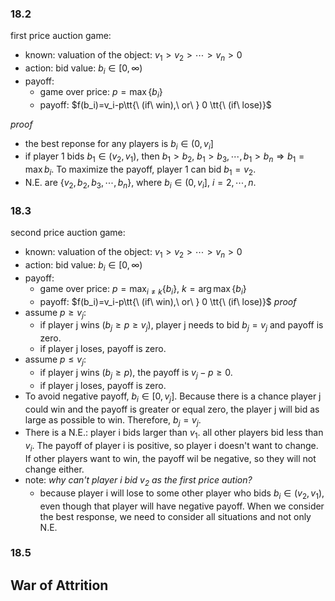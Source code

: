 ### 18.2
first price auction game:
- known: valuation of the object: $v_1>v_2>\cdots>v_n>0$
- action: bid value: $b_i\in [0,\infty)$
- payoff:
    - game over price: $p=\max \{b_i\}$
    - payoff: $f(b_i)=v_i-p\tt{\ (if\ win),\ or\ } 0 \tt{\ (if\ lose)}$

*proof*
- the best reponse for any players is $b_i\in(0,v_i]$
- if player 1 bids $b_1\in(v_2,v_1)$, then $b_1>b_2,\ b_1>b_3,\cdots,b_1>b_n\Rightarrow b_1=\max{b_i}$. To maximize the payoff, player 1 can bid $b_1=v_2$.
- N.E. are $\{v_2, b_2, b_3,\cdots,b_n\}$, where $b_i\in(0,v_i]$, $i=2,\cdots,n$.

### 18.3
second price auction game:
- known: valuation of the object: $v_1>v_2>\cdots>v_n>0$
- action: bid value: $b_i\in [0,\infty)$
- payoff:
    - game over price: $p=\max_{i\neq k} \{b_i\},\ k=\arg\max\{b_i\}$
    - payoff: $f(b_i)=v_i-p\tt{\ (if\ win),\ or\ } 0 \tt{\ (if\ lose)}$
*proof*
- assume $p\geq v_j$:
    - if player j wins ($b_j\geq p \geq v_j$), player j needs to bid $b_j=v_j$ and payoff is zero.
    - if player j loses, payoff is zero.
- assume $p\leq v_j$:
    - if player j wins ($b_j\geq p$), the payoff is $v_j-p\geq 0$.
    - if player j loses, payoff is zero.
- To avoid negative payoff, $b_i\in[0,v_j]$. Because there is a chance player j could win and the payoff is greater or equal zero, the player j will bid as large as possible to win. Therefore, $b_j=v_j$.
- There is a N.E.: player i bids larger than $v_1$. all other players bid less than $v_i$. The payoff of player i is positive, so player i doesn't want to change. If other players want to win, the payoff wil be negative, so they will not change either.
- note: *why can't player i bid $v_2$ as the first price aution?*
    - because player i will lose to some other player who bids $b_i\in(v_2,v_1)$, even though that player will have negative payoff. When we consider the best response, we need to consider all situations and not only N.E.

### 18.5
War of Attrition
- 